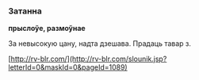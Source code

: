 ### Затанна
**прыслоўе, размоўнае**

За невысокую цану, надта дзешава. Прадаць тавар з.

<a rel="author">[http://rv-blr.com/](http://rv-blr.com/slounik.jsp?letterId=0&maskId=0&pageId=1089)</a>
